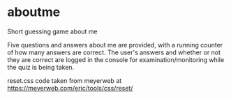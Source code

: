 # aboutme
Short guessing game about me

Five questions and answers about me are provided, with a running counter of how many answers are correct. The user's answers and whether or not they are correct are logged in the console for examination/monitoring while the quiz is being taken.

reset.css code taken from meyerweb at https://meyerweb.com/eric/tools/css/reset/
